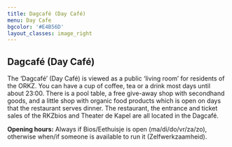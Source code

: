 ```yaml
---
title: Dagcafé (Day Café)
menu: Day Cafe
bgcolor: '#E4B56D'
layout_classes: image_right
---
```


Dagcafé (Day Café)
-------

The ‘Dagcafé’ (Day Café) is viewed as a public ‘living room’ for residents of the ORKZ. You can have a cup of coffee, tea or a drink most days until about 23:00. There is a pool table, a free give-away shop with secondhand goods, and a little shop with organic food products which is open on days that the restaurant serves dinner. The restaurant, the entrance and ticket sales of the RKZbios and Theater de Kapel are all located in the Dagcafé. 

**Opening hours:** Always if Bios/Eethuisje is open (ma/di/do/vr/za/zo), otherwise when/if someone is available to run it (Zelfwerkzaamheid).
